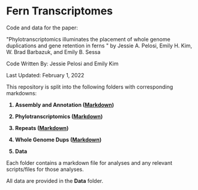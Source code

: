 # Fern Transcriptomes 

Code and data for the paper:

"Phylotranscriptomics illuminates the placement of whole genome duplications and gene retention in ferns " by Jessie A. Pelosi, Emily H. Kim, W. Brad Barbazuk, and Emily B. Sessa

Code Written By: Jessie Pelosi and Emily Kim 

Last Updated: February 1, 2022

This repository is split into the following folders with corresponding markdowns: 
<b>
  
 1) Assembly and Annotation ([Markdown](https://github.com/jessiepelosi/ferntxms/blob/main/AssemblyAnnotation/AssemblyAnnotation.md))
  
 2) Phylotranscriptomics ([Markdown](https://github.com/jessiepelosi/ferntxms/blob/main/Phylotranscriptomics/Phylotranscriptomics.md))
 
 3) Repeats ([Markdown](https://github.com/jessiepelosi/ferntxms/blob/main/Repeats/Repeats.md)) 
 
 4) Whole Genome Dups ([Markdown](https://github.com/jessiepelosi/ferntxms/blob/main/WholeGenomeDups/WGDs.md)) 
 
 5) Data 

</b>


Each folder contains a markdown file for analyses and any relevant scripts/files for those analyses. 

All data are provided in the <b>Data</b> folder. 
